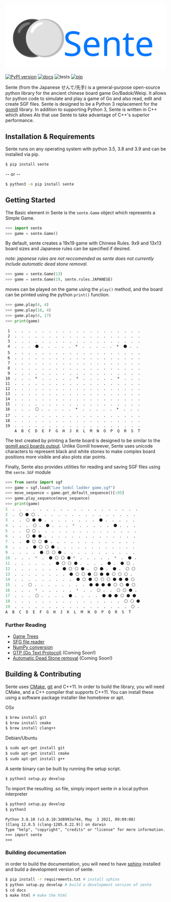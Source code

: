 ![](sente_logo.svg)

[![PyPI version](https://badge.fury.io/py/sente.svg)](https://badge.fury.io/py/sente)
[![docs](https://readthedocs.org/projects/sente/badge/?version=latest)](https://sente.readthedocs.io/en/latest/)
![tests](https://github.com/atw1020/sente/actions/workflows/tests.yml/badge.svg)
[![pip](https://github.com/atw1020/sente/actions/workflows/pip.yml/badge.svg)](https://pypi.org/project/sente/)


Sente (from the Japanese せんて/先手) is a general-purpose open-source python library for the ancient chinese board game Go/Badok/Weiqi.
It allows for python code to simulate and play a game of Go and also read, edit and create SGF files.
Sente is designed to be a Python 3 replacement for the [gomill](https://github.com/mattheww/gomill) library. 
In addition to supporting Python 3, Sente is written in C++ which allows AIs that use Sente to take advantage of C++'s superior performance.


Installation & Requirements
---

Sente runs on any operating system with python 3.5, 3.8 and 3.9 and can be installed via pip.

```bash
$ pip install sente
```
-- or --
```bash
$ python3 -m pip install sente
```

Getting Started
---

The Basic element in Sente is the `sente.Game` object which represents a Simple Game.

```python
>>> import sente
>>> game = sente.Game()
```
By default, sente creates a 19x19 game with Chinese Rules.
9x9 and 13x13 board sizes and Japanese rules can be specified if desired.

_note: japanese rules are not reccomended as sente does not currently include automatic dead stone removal._
```python
>>> game = sente.Game(13)
>>> game = sente.Game(19, sente.rules.JAPANESE)
```
moves can be played on the game using the `play()` method, and the board can be printed using the python `print()` function.
```python
>>> game.play(4, 4)
>>> game.play(16, 4)
>>> game.play(4, 17)
>>> print(game)
```
```
 1  .  .  .  .  .  .  .  .  .  .  .  .  .  .  .  .  .  .  .
 2  .  .  .  .  .  .  .  .  .  .  .  .  .  .  .  .  .  .  .
 3  .  .  .  .  .  .  .  .  .  .  .  .  .  .  .  .  .  .  .
 4  .  .  .  ⚫ .  .  .  .  .  *  .  .  .  .  .  *  ⚫ .  .
 5  .  .  .  .  .  .  .  .  .  .  .  .  .  .  .  .  .  .  .
 6  .  .  .  .  .  .  .  .  .  .  .  .  .  .  .  .  .  .  .
 7  .  .  .  .  .  .  .  .  .  .  .  .  .  .  .  .  .  .  .
 8  .  .  .  .  .  .  .  .  .  .  .  .  .  .  .  .  .  .  .
 9  .  .  .  .  .  .  .  .  .  .  .  .  .  .  .  .  .  .  .
10  .  .  .  *  .  .  .  .  .  *  .  .  .  .  .  *  .  .  .
11  .  .  .  .  .  .  .  .  .  .  .  .  .  .  .  .  .  .  .
12  .  .  .  .  .  .  .  .  .  .  .  .  .  .  .  .  .  .  .
13  .  .  .  .  .  .  .  .  .  .  .  .  .  .  .  .  .  .  .
14  .  .  .  .  .  .  .  .  .  .  .  .  .  .  .  .  .  .  .
15  .  .  .  .  .  .  .  .  .  .  .  .  .  .  .  .  .  .  .
16  .  .  .  ⚪ .  .  .  .  .  *  .  .  .  .  .  *  .  .  .
17  .  .  .  .  .  .  .  .  .  .  .  .  .  .  .  .  .  .  .
18  .  .  .  .  .  .  .  .  .  .  .  .  .  .  .  .  .  .  .
19  .  .  .  .  .  .  .  .  .  .  .  .  .  .  .  .  .  .  .
    A  B  C  D  E  F  G  H  J  K  L  M  N  O  P  Q  R  S  T

```
The text created by printing a Sente board is designed to be similar to the [gomill ascii boards output](https://mjw.woodcraft.me.uk/gomill/doc/0.7/ascii_boards.html).
Unlike Gomill however, Sente uses unicode characters to represent black and white stones to make complex board positions more visible and also plots star points.

Finally, Sente also provides utilities for reading and saving SGF files using the `sente.SGF` module

```python
>>> from sente import sgf
>>> game = sgf.load("Lee Sedol ladder game.sgf")
>>> move_sequence = game.get_default_sequence()[:95]
>>> game.play_sequence(move_sequence)
>>> print(game)
1  .  .  .  .  .  .  .  .  .  .  .  .  .  .  .  .  .  .  .
2  .  ⚪ ⚫ ⚪ .  .  .  .  .  .  .  .  .  .  .  .  .  .  .
3  .  .  ⚪ ⚫ ⚫ .  .  .  .  .  .  .  .  ⚫ .  .  .  .  .
4  .  .  .  ⚪ .  ⚫ .  .  .  *  .  .  .  .  .  ⚫ .  .  .
5  .  .  ⚪ ⚪ .  .  .  .  .  .  .  .  .  .  .  .  .  .  .
6  .  .  ⚪ ⚫ ⚫ .  .  .  .  .  .  .  .  .  .  .  .  .  .
7  .  .  ⚫ ⚪ ⚪ ⚫ .  .  .  .  .  .  .  .  .  .  .  .  .
8  .  .  .  ⚫ ⚪ ⚪ ⚫ .  .  .  .  .  .  .  .  .  .  .  .
9  .  .  .  .  ⚫ ⚪ ⚪ ⚫ .  .  .  .  .  .  .  .  .  .  .
10  .  .  .  *  .  ⚫ ⚪ ⚪ ⚫ *  .  .  .  .  .  *  .  ⚫ .
11  .  .  .  .  .  .  ⚫ ⚪ ⚪ ⚫ .  .  .  .  ⚫ .  ⚫ ⚪ .
12  .  .  .  .  .  .  .  ⚫ ⚪ ⚪ ⚫ .  ⚪ ⚫ .  ⚫ .  ⚪ ⚪
13  .  .  .  .  .  .  .  .  ⚫ ⚪ ⚪ ⚫ ⚪ ⚫ ⚫ ⚪ ⚪ ⚪ .
14  .  .  .  .  .  .  .  .  .  ⚫ ⚪ ⚫ ⚪ ⚪ ⚪ ⚫ ⚫ ⚫ ⚪
15  .  .  ⚪ .  .  .  .  .  .  .  .  ⚫ ⚫ ⚫ ⚫ ⚪ ⚪ ⚫ ⚪
16  .  .  .  *  .  .  .  .  .  *  .  .  ⚪ .  .  ⚪ ⚪ ⚫ .
17  .  .  .  ⚪ .  .  .  .  ⚫ .  .  .  .  ⚫ ⚫ ⚫ ⚪ ⚫ ⚫
18  .  .  .  .  .  .  .  .  .  .  .  .  .  .  .  .  ⚪ ⚪ ⚫
19  .  .  .  .  .  .  .  .  .  .  .  .  .  .  .  .  .  ⚪ .
A  B  C  D  E  F  G  H  J  K  L  M  N  O  P  Q  R  S  T
```

### Further Reading

* [Game Trees](https://sente.readthedocs.io/en/latest/tutorial/game%20tree%20navigation.html)
* [SFG file reader](https://sente.readthedocs.io/en/latest/tutorial/sgf.html)
* [NumPy conversion](https://sente.readthedocs.io/en/latest/tutorial/numpy.html)
* [GTP (Go Text Protocol)]() (Coming Soon!)
* [Automatic Dead Stone removal]() (Coming Soon!)

Building & Contributing
---

Sente uses [CMake](https://cmake.org), [git](https://git-scm.com) and C++11. In order to 
build the library, you will need CMake, and a 
C++ compiler that supports C++11. You can install these 
using a software package installer like homebrew or apt.

OSx
```bash
$ brew install git
$ brew install cmake
$ brew install clang++
```
Debian/Ubuntu
```bash
$ sudo apt-get install git
$ sudo apt-get install cmake
$ sudo apt-get install g++
```

A sente binary can be built by running the setup script.

```bash
$ python3 setup.py develop
```

To import the resulting .so file, simply import sente in a local python interpreter
```bash
$ python3 setup.py develop
$ python3
```
```
Python 3.8.10 (v3.8.10:3d8993a744, May  3 2021, 09:09:08) 
[Clang 12.0.5 (clang-1205.0.22.9)] on darwin
Type "help", "copyright", "credits" or "license" for more information.
>>> import sente
>>> 
```

### Building documentation

in order to build the documentation, you will need to have [sphinx](https://www.sphinx-doc.org/en/master/) installed and build a development version of sente.
```bash
$ pip install -r requirements.txt # install sphinx
$ python setup.py develop # build a development version of sente
$ cd docs
$ make html # make the html
```
